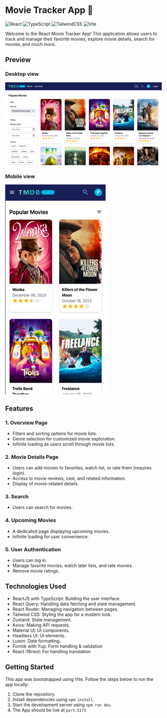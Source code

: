 # Movie Tracker App :movie_camera:
![React](https://img.shields.io/badge/react-%2320232a.svg?style=for-the-badge&logo=react&logoColor=%2361DAFB)
![TypeScript](https://img.shields.io/badge/typescript-%23007ACC.svg?style=for-the-badge&logo=typescript&logoColor=white)
![TailwindCSS](https://img.shields.io/badge/tailwindcss-%2338B2AC.svg?style=for-the-badge&logo=tailwind-css&logoColor=white)
![Vite](https://img.shields.io/badge/vite-%23646CFF.svg?style=for-the-badge&logo=vite&logoColor=white)

Welcome to the React Movie Tracker App! This application allows users to track and manage their favorite movies, explore movie details, search for movies, and much more.

## Preview
### Desktop view

![app-screenshot](./public/app-screenshot.png)

### Mobile view

![mobile-screenshot](./public/mobile-screenshot.png)

## Features

### 1. Overview Page

- Filters and sorting options for movie lists.
- Genre selection for customized movie exploration.
- Infinite loading as users scroll through movie lists.

### 2. Movie Details Page

- Users can add movies to favorites, watch list, or rate them (requires login).
- Access to movie reviews, cast, and related information.
- Display of movie-related details.

### 3. Search

- Users can search for movies.

### 4. Upcoming Movies

- A dedicated page displaying upcoming movies.
- Infinite loading for user convenience.

### 5. User Authentication

- Users can log in.
- Manage favorite movies, watch later lists, and rate movies.
- Remove movie ratings.

## Technologies Used

- ReactJS with TypeScript: Building the user interface.
- React Query: Handling data fetching and state management.
- React Router: Managing navigation between pages.
- Tailwind CSS: Styling the app for a modern look.
- Zustand: State management.
- Axios: Making API requests.
- Material UI: UI components.
- Headless UI: UI elements.
- Luxon: Date formatting.
- Formik with Yup: Form handling & validation
- React i18next: For handling translation

## Getting Started

This app was bootstrapped using Vite. Follow the steps below to run the app locally:

1. Clone the repository.
2. Install dependencies using `npm install`.
3. Start the development server using `npm run dev`.
4. The App should be live at `port:5173`
